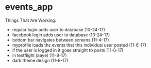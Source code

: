  # events_app

Things That Are Working: 

  - regular login adds user to database (10-24-17)
  - facebook login adds user to database (10-24-17)
  - bottom bar navigates between screens (11-4-17)
  - myprofile loads the events that this individual user posted (11-6-17)
  - if the user is logged in it goes straight to posts (11-6-17)
  - in testflight (aaye) (11-8-17)
  - dark theme design (11-9-17)
